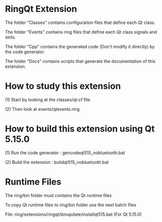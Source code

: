 RingQt Extension
================

The folder "Classes" contains configuration files that define each Qt class.

The folder "Events" contains ring files that define each Qt class signals and slots.

The folder "Cpp" contains the generated code (Don't modify it directly) by the code generator.

The folder "Docs" contains scripts that generate the documentation of this extension.

How to study this extension
===========================

(1) Start by looking at the classes/qt.cf file.

(2) Then look at events/qtevents.ring 

How to build this extension using Qt 5.15.0
===========================================

(1) Run the code generator : gencodeqt515_nobluetooth.bat

(2) Build the extension : buildqt515_nobluetooth.bat

Runtime Files
=============

The ring/bin folder must contains the Qt runtime files

To copy Qt runtime files to ring/bin folder use the next batch files

File: ring/extensions/ringqt/binupdate/installqt515.bat (For Qt 5.15.0)
